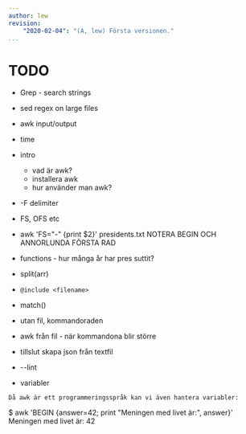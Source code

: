 ```yaml
---
author: lew
revision:
    "2020-02-04": "(A, lew) Första versionen."
...
```

TODO
=======================

* Grep - search strings
* sed regex on large files
* awk input/output
* time <command>


* intro
    * vad är awk?
    * installera awk
    * hur använder man awk?

* -F delimiter
* FS, OFS etc
* awk 'FS="-" {print $2}' presidents.txt NOTERA BEGIN OCH ANNORLUNDA FÖRSTA RAD

* functions - hur många år har pres suttit?
* split(arr)
* `@include <filename>`
* match()
* utan fil, kommandoraden
* awk från fil - när kommandona blir större
* tillslut skapa json från textfil
* --lint

* variabler
```
Då awk är ett programmeringsspråk kan vi även hantera variabler:

```
$ awk 'BEGIN  {answer=42; print "Meningen med livet är:", answer}'
Meningen med livet är: 42
```
```
